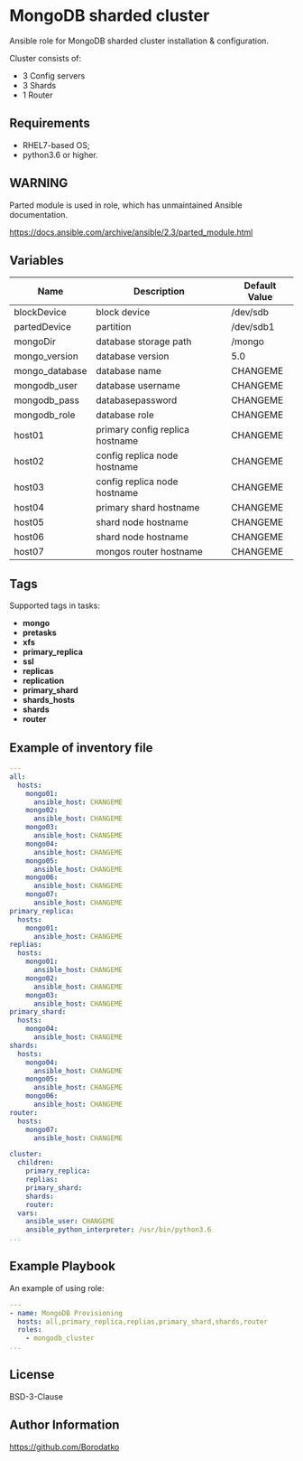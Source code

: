 MongoDB sharded cluster
=======================

Ansible role for MongoDB sharded cluster installation & configuration.

Cluster consists of:

 - 3 Config servers
 - 3 Shards
 - 1 Router

Requirements
------------

 - RHEL7-based OS;
 - python3.6 or higher.


WARNING
-------

Parted module is used in role, which has unmaintained Ansible documentation.

https://docs.ansible.com/archive/ansible/2.3/parted_module.html


Variables
---------

|      Name      |        Description              | Default Value |
|----------------|---------------------------------|---------------|
| blockDevice    | block device                    | /dev/sdb      |
| partedDevice   | partition                       | /dev/sdb1     |
| mongoDir       | database storage path           | /mongo        |
| mongo_version  | database version                | 5.0           |
| mongo_database | database name                   | CHANGEME      |
| mongodb_user   | database username               | CHANGEME      |
| mongodb_pass   | databasepassword                | CHANGEME      |
| mongodb_role   | database role                   | CHANGEME      |
| host01         | primary config replica hostname | CHANGEME      |
| host02         | config replica node hostname    | CHANGEME      |
| host03         | config replica node hostname    | CHANGEME      |
| host04         | primary shard hostname          | CHANGEME      |
| host05         | shard node hostname             | CHANGEME      |
| host06         | shard node hostname             | CHANGEME      |
| host07         | mongos router hostname          | CHANGEME      |


Tags
----

Supported tags in tasks:

 - **mongo**
 - **pretasks**
 - **xfs**
 - **primary_replica**
 - **ssl**
 - **replicas**
 - **replication**
 - **primary_shard**
 - **shards_hosts**
 - **shards**
 - **router**


Example of inventory file
-------------------------

```yaml
---
all:
  hosts:
    mongo01:
      ansible_host: CHANGEME
    mongo02:
      ansible_host: CHANGEME
    mongo03:
      ansible_host: CHANGEME
    mongo04:
      ansible_host: CHANGEME
    mongo05:
      ansible_host: CHANGEME
    mongo06:
      ansible_host: CHANGEME
    mongo07:
      ansible_host: CHANGEME
primary_replica:
  hosts:
    mongo01:
      ansible_host: CHANGEME
replias:
  hosts:
    mongo01:
      ansible_host: CHANGEME
    mongo02:
      ansible_host: CHANGEME
    mongo03:
      ansible_host: CHANGEME
primary_shard:
  hosts:
    mongo04:
      ansible_host: CHANGEME
shards:
  hosts:
    mongo04:
      ansible_host: CHANGEME
    mongo05:
      ansible_host: CHANGEME
    mongo06:
      ansible_host: CHANGEME
router:
  hosts:
    mongo07:
      ansible_host: CHANGEME

cluster:
  children:
    primary_replica:
    replias:
    primary_shard:
    shards:
    router:
  vars:
    ansible_user: CHANGEME
    ansible_python_interpreter: /usr/bin/python3.6
...
```


Example Playbook
----------------

An example of using role:

```yaml
---
- name: MongoDB Provisioning
  hosts: all,primary_replica,replias,primary_shard,shards,router
  roles:
    - mongodb_cluster
...
```


License
-------

BSD-3-Clause


Author Information
------------------

https://github.com/Borodatko
